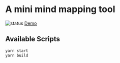 # A mini mind mapping tool

![status](https://github.com/lakshmaji/mind-mapping-tool/actions/workflows/deploy-app.yml/badge.svg)
[Demo](https://lakshmaji.github.io/mind-mapping-tool)

## Available Scripts

```bash
yarn start
yarn build
```
